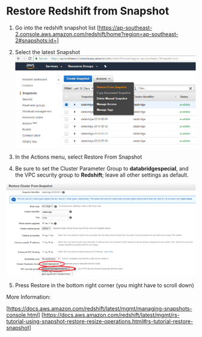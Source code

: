 # Restore Redshift from Snapshot

1. Go into the redshift snapshot list
[https://ap-southeast-2.console.aws.amazon.com/redshift/home?region=ap-southeast-2#snapshots:id=]

2. Select the latest Snapshot
![Select the latest Snapshot](https://raw.githubusercontent.com/databridgegap/databridgeapp/master/restore-cluster-1.png "Select the latest Snapshot")

3. In the Actions menu, select Restore From Snapshot

4. Be sure to set the Cluster Parameter Group to **databridgespecial**, and the VPC security group to **Redshift**; leave all other settings as default.

![set set Cluster Parameter Group to databridgespecial](https://raw.githubusercontent.com/databridgegap/databridgeapp/master/rs-restore-options.png "Redshift Restore Options")

5. Press Restore in the bottom right corner (you might have to scroll down)

More Information:

   [https://docs.aws.amazon.com/redshift/latest/mgmt/managing-snapshots-console.html]
   [https://docs.aws.amazon.com/redshift/latest/mgmt/rs-tutorial-using-snapshot-restore-resize-operations.html#rs-tutorial-restore-snapshot]


